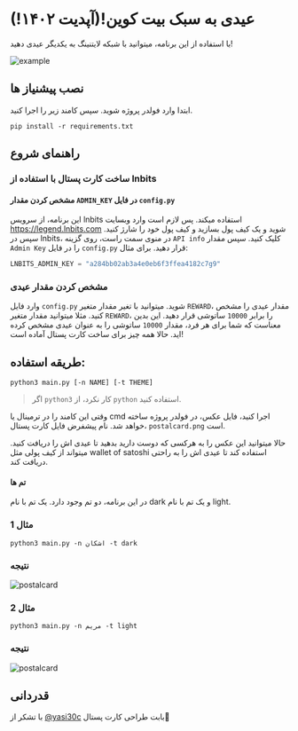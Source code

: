 # عیدی به سبک بیت کوین!(آپدیت ۱۴۰۲!)

با استفاده از این برنامه، میتوانید با شبکه لایتنینگ به یکدیگر عیدی دهید!

![example](https://user-images.githubusercontent.com/55811147/159043625-2198255a-5a8f-4b5e-8829-f14472663c10.png)


## نصب پیشنیاز ها
ابتدا وارد فولدر پروژه شوید. سپس کامند زیر را اجرا کنید.
```terminal
pip install -r requirements.txt
```

## راهنمای شروع
### ساخت کارت پستال با استفاده از lnbits
#### مشخص کردن مقدار `ADMIN_KEY` در فایل `config.py`
این برنامه، از سرویس lnbits استفاده میکند. پس لازم است وارد وبسایت https://legend.lnbits.com شوید و یک کیف پول بسازید و کیف پول خود را شارژ کنید. سپس در lnbits، در منوی سمت راست، روی گزینه `API info` کلیک کنید. سپس مقدار `Admin Key` را در فایل `config.py` قرار دهید. 
برای مثال:
```python
LNBITS_ADMIN_KEY = "a284bb02ab3a4e0eb6f3ffea4182c7g9"
```

### مشخص کردن مقدار عیدی
وارد فایل `config.py` شوید. میتوانید با تغیر مقدار متغیر `REWARD`، مقدار عیدی را مشخص کنید. مثلا میتوانید مقدار متغیر `REWARD`، را برابر `10000` ساتوشی قرار دهید. این بدین معناست که شما برای هر فرد، مقدار `10000` ساتوشی را به عنوان عیدی مشخص کرده اید.
حالا همه چیز برای ساخت کارت پستال آماده است!

## طریقه استفاده: 
```terminal
python3 main.py [-n NAME] [-t THEME]
```
> اگر `python3` کار نکرد، از `python` استفاده کنید.

وقتی این کامند را در ترمینال یا cmd اجرا کنید، فایل عکس، در فولدر پروژه ساخته خواهد شد.
نام پیشفرض فایل کارت پستال، `postalcard.png` است.

حالا میتوانید این عکس را به هرکسی که دوست دارید بدهید تا عیدی اش را دریافت کنید. میتواند از کیف پولی مثل wallet of satoshi استفاده کند تا عیدی اش را به راحتی دریافت کند.
#### تم ها
در این برنامه، دو تم وجود دارد. یک تم با نام dark و یک تم با نام light. 

### مثال 1
```terminal
python3 main.py -n اشکان -t dark
```

### نتیجه
![postalcard](https://user-images.githubusercontent.com/55811147/159044336-9a42629e-7f89-4481-a137-ab5f0a8bf2cc.png)

### مثال 2
```terminal
python3 main.py -n مریم -t light
```

### نتیجه
![postalcard](https://user-images.githubusercontent.com/55811147/159054261-b6aa5553-6bae-4886-a1ba-7c1e3fd09efa.png)

## قدردانی
با تشکر از [@yasi30c](https://t.me/yasi30c) بابت طراحی کارت پستال🙌
